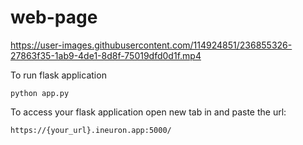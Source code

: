 # web-page
https://user-images.githubusercontent.com/114924851/236855326-27863f35-1ab9-4de1-8d8f-75019dfd0d1f.mp4



To run flask application 

```
python app.py
```


To access your flask application open new tab in and paste the url:
```
https://{your_url}.ineuron.app:5000/
```




